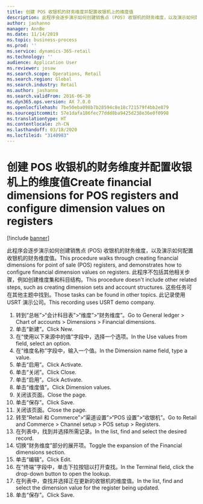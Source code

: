 ```yaml
---
title: 创建 POS 收银机的财务维度并配置收银机上的维度值
description: 此程序会逐步演示如何创建销售点 (POS) 收银机的财务维度，以及演示如何配置收银机的财务维度值。
author: jashanno
manager: AnnBe
ms.date: 11/14/2019
ms.topic: business-process
ms.prod: ''
ms.service: dynamics-365-retail
ms.technology: ''
audience: Application User
ms.reviewer: josaw
ms.search.scope: Operations, Retail
ms.search.region: Global
ms.search.industry: Retail
ms.author: jashanno
ms.search.validFrom: 2016-06-30
ms.dyn365.ops.version: AX 7.0.0
ms.openlocfilehash: 7be50eba098b7b28594c8e18c721579f4bb2e879
ms.sourcegitcommit: 57e1dafa186fec77ddd8ba9425d238e36e0f0998
ms.translationtype: HT
ms.contentlocale: zh-CN
ms.lasthandoff: 03/18/2020
ms.locfileid: "3140983"
---
```

# <a name="create-financial-dimensions-for-pos-registers-and-configure-dimension-values-on-registers"></a><span data-ttu-id="31a3d-103">创建 POS 收银机的财务维度并配置收银机上的维度值</span><span class="sxs-lookup"><span data-stu-id="31a3d-103">Create financial dimensions for POS registers and configure dimension values on registers</span></span>

[!include [banner](../includes/banner.md)]

<span data-ttu-id="31a3d-104">此程序会逐步演示如何创建销售点 (POS) 收银机的财务维度，以及演示如何配置收银机的财务维度值。</span><span class="sxs-lookup"><span data-stu-id="31a3d-104">This procedure walks through creating financial dimensions for point of sale (POS) registers, and demonstrates how to configure financial dimension values on registers.</span></span> <span data-ttu-id="31a3d-105">此程序不包括其他相关步骤，例如创建维度集和科目结构。</span><span class="sxs-lookup"><span data-stu-id="31a3d-105">This procedure doesn't include other related steps, such as creating dimension sets and account structures.</span></span> <span data-ttu-id="31a3d-106">这些任务可在其他主题中找到。</span><span class="sxs-lookup"><span data-stu-id="31a3d-106">Those tasks can be found in other topics.</span></span> <span data-ttu-id="31a3d-107">此记录使用 USRT 演示公司。</span><span class="sxs-lookup"><span data-stu-id="31a3d-107">This recording uses USRT demo company.</span></span>

1. <span data-ttu-id="31a3d-108">转到“总帐”>“会计科目表”>“维度”>“财务维度”。</span><span class="sxs-lookup"><span data-stu-id="31a3d-108">Go to General ledger > Chart of accounts > Dimensions > Financial dimensions.</span></span>
2. <span data-ttu-id="31a3d-109">单击“新建”。</span><span class="sxs-lookup"><span data-stu-id="31a3d-109">Click New.</span></span>
3. <span data-ttu-id="31a3d-110">在“使用以下来源中的值”字段中，选择一个选项。</span><span class="sxs-lookup"><span data-stu-id="31a3d-110">In the Use values from field, select an option.</span></span>
4. <span data-ttu-id="31a3d-111">在“维度名称”字段中，输入一个值。</span><span class="sxs-lookup"><span data-stu-id="31a3d-111">In the Dimension name field, type a value.</span></span>
5. <span data-ttu-id="31a3d-112">单击“启用”。</span><span class="sxs-lookup"><span data-stu-id="31a3d-112">Click Activate.</span></span>
6. <span data-ttu-id="31a3d-113">单击“关闭”。</span><span class="sxs-lookup"><span data-stu-id="31a3d-113">Click Close.</span></span>
7. <span data-ttu-id="31a3d-114">单击“启用”。</span><span class="sxs-lookup"><span data-stu-id="31a3d-114">Click Activate.</span></span>
8. <span data-ttu-id="31a3d-115">单击“维度值”。</span><span class="sxs-lookup"><span data-stu-id="31a3d-115">Click Dimension values.</span></span>
9. <span data-ttu-id="31a3d-116">关闭该页面。</span><span class="sxs-lookup"><span data-stu-id="31a3d-116">Close the page.</span></span>
10. <span data-ttu-id="31a3d-117">单击“保存”。</span><span class="sxs-lookup"><span data-stu-id="31a3d-117">Click Save.</span></span>
11. <span data-ttu-id="31a3d-118">关闭该页面。</span><span class="sxs-lookup"><span data-stu-id="31a3d-118">Close the page.</span></span>
12. <span data-ttu-id="31a3d-119">转至“Retail 和 Commerce”>“渠道设置”>“POS 设置”>“收银机”。</span><span class="sxs-lookup"><span data-stu-id="31a3d-119">Go to Retail and Commerce > Channel setup > POS setup > Registers.</span></span>
13. <span data-ttu-id="31a3d-120">在列表中，找到并选择所需记录。</span><span class="sxs-lookup"><span data-stu-id="31a3d-120">In the list, find and select the desired record.</span></span>
14. <span data-ttu-id="31a3d-121">切换“财务维度”部分的展开项。</span><span class="sxs-lookup"><span data-stu-id="31a3d-121">Toggle the expansion of the Financial dimensions section.</span></span>
15. <span data-ttu-id="31a3d-122">单击“编辑”。</span><span class="sxs-lookup"><span data-stu-id="31a3d-122">Click Edit.</span></span>
16. <span data-ttu-id="31a3d-123">在“终端”字段中，单击下拉按钮以打开查找。</span><span class="sxs-lookup"><span data-stu-id="31a3d-123">In the Terminal field, click the drop-down button to open the lookup.</span></span>
17. <span data-ttu-id="31a3d-124">在列表中，查找并选择正在更新的收银机的维度值。</span><span class="sxs-lookup"><span data-stu-id="31a3d-124">In the list, find and select the dimension value for the register being updated.</span></span>
18. <span data-ttu-id="31a3d-125">单击“保存”。</span><span class="sxs-lookup"><span data-stu-id="31a3d-125">Click Save.</span></span>

